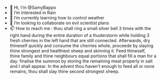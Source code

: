 - 👋 Hi, I’m @SamyBappo
- 👀 I’m interested in Rain
- 🌱 I’m currently learning how to control weather
- 💞️ I’m looking to collaborate on evil scientist plans
- 📫 How to reach me : thou shall ring a small silver bell 3 times with the right hand during the entire duration of a thuderstorm while holding 3 fresh cherries in the left hand that are still connected.
Afterwards, dry thineself quickly and consume the cherries whole, proceede by slaying thine strongest and healthiest sheep and skinning it. Feed thineself, thine family and thine neighbours equal portions that shall fill a man for a day.
finalise the summon by storing the remaining meat properly in salt and I shall appear. In the advent thou haven't enough to feed all or none remains, thou shall slay thine second strongest sheep.
<!---
SamyBappo/SamyBappo is a ✨ special ✨ repository because its `README.md` (this file) appears on your GitHub profile.
You can click the Preview link to take a look at your changes.
--->
